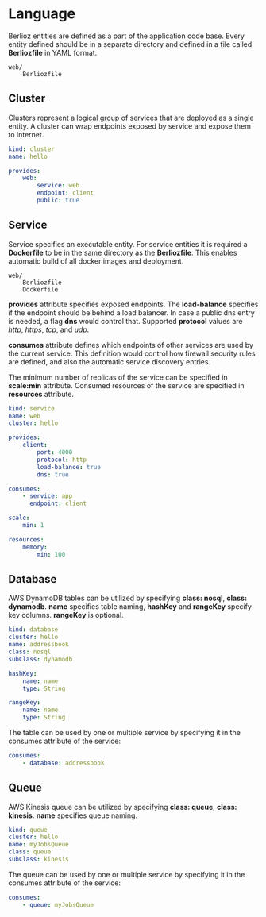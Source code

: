 # Language
Berlioz entities are defined as a part of the application code base.
Every entity defined should be in a separate directory and defined in a file
called **Berliozfile** in YAML format.

```
web/
    Berliozfile
```

## Cluster
Clusters represent a logical group of services that are deployed as a single entity.
A cluster can wrap endpoints exposed by service and expose them to internet.

```yaml
kind: cluster
name: hello

provides:
    web:
        service: web
        endpoint: client
        public: true
```

## Service
Service specifies an executable entity. For service entities it is required a
**Dockerfile** to be in the same directory as the **Berliozfile**. This enables
automatic build of all docker images and deployment.
```
web/
    Berliozfile
    Dockerfile
```

**provides** attribute specifies exposed endpoints. The **load-balance** specifies
if the endpoint should be behind a load balancer. In case a public dns entry is needed,
a flag **dns** would control that. Supported **protocol** values are *http*, *https*, *tcp*, and *udp*.

**consumes** attribute defines which endpoints of other services are used by the current
service. This definition would control how firewall security rules are defined, and also
the automatic service discovery entries.

The minimum number of replicas of the service can be specified in
**scale:min** attribute. Consumed resources of the service are specified in
**resources** attribute.

```yaml
kind: service
name: web
cluster: hello

provides:
    client:
        port: 4000
        protocol: http
        load-balance: true
        dns: true

consumes:
    - service: app
      endpoint: client

scale:
    min: 1

resources:
    memory:
        min: 100
```

## Database
AWS DynamoDB tables can be utilized by specifying **class: nosql**, **class: dynamodb**.
**name** specifies table naming, **hashKey** and **rangeKey** specify key columns. **rangeKey** is optional.

```yaml
kind: database
cluster: hello
name: addressbook
class: nosql
subClass: dynamodb

hashKey:
    name: name
    type: String

rangeKey:
    name: name
    type: String
```

The table can be used by one or multiple service by specifying it in the consumes
attribute of the service:

```yaml
consumes:
    - database: addressbook
```

## Queue
AWS Kinesis queue can be utilized by specifying **class: queue**, **class: kinesis**.
**name** specifies queue naming.

```yaml
kind: queue
cluster: hello
name: myJobsQueue
class: queue
subClass: kinesis

```

The queue can be used by one or multiple service by specifying it in the consumes
attribute of the service:

```yaml
consumes:
    - queue: myJobsQueue
```

